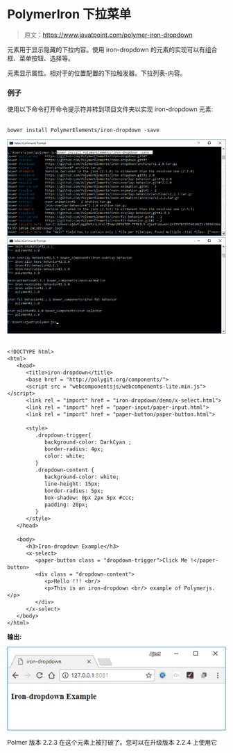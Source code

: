 # PolymerIron 下拉菜单

> 原文：<https://www.javatpoint.com/polymer-iron-dropdown>

<iron-dropdown>元素用于显示隐藏的下拉内容。使用 iron-dropdown 的元素的实现可以有组合框、菜单按钮、选择等。</iron-dropdown>

<iron-dropdown>元素显示属性。相对于的位置配置的下拉触发器。下拉列表-内容。</iron-dropdown>

### 例子

使用以下命令打开命令提示符并转到项目文件夹以实现 iron-dropdown 元素:

```

bower install PolymerElements/iron-dropdown -save

```

![iron dropdown 1](img/18059fdb927dc6d04e80a22324e64e01.png) ![iron dropdown 2](img/1879611f4e89d5667794423bcea88cd7.png)

```

<!DOCTYPE html>
<html>
   <head>
      <title>iron-dropdown</title>
      <base href = "http://polygit.org/components/">
      <script src = "webcomponentsjs/webcomponents-lite.min.js"></script>
      <link rel = "import" href = "iron-dropdown/demo/x-select.html">
      <link rel = "import" href = "paper-input/paper-input.html">
      <link rel = "import" href = "paper-button/paper-button.html">

      <style>
         .dropdown-trigger{
            background-color: DarkCyan ;
            border-radius: 4px;
            color: white;
         }
         .dropdown-content {
            background-color: white;
            line-height: 15px;
            border-radius: 5px;
            box-shadow: 0px 2px 5px #ccc;
            padding: 20px;
         }
      </style>
   </head>

   <body>
      <h3>Iron-dropdown Example</h3>
      <x-select>
         <paper-button class = "dropdown-trigger">Click Me !</paper-button>
         <div class = "dropdown-content">
            <p>Hello !!! <br/>
            <p>This is an iron-dropdown <br/> example of Polymerjs.</p>
         </div>
      </x-select>
   </body>
</html>

```

**输出:**

![iron dropdown 3](img/4caf2b9573dbcd53e89aab3685cefc1e.png)

Polmer 版本 2.2.3 在这个元素上被打破了。您可以在升级版本 2.2.4 上使用它